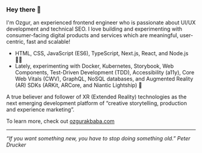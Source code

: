 ### Hey there 👋

I'm Ozgur, an experienced frontend engineer who is passionate about UI/UX development and technical SEO. 
I love building and experimenting with consumer-facing digital products and services which are meaningful, user-centric, fast and scalable!

* HTML, CSS, JavaScript (ES6), TypeScript, Next.js, React, and Node.js 👨‍💻
* Lately, experimenting with Docker, Kubernetes, Storybook, Web Components, Test-Driven Development (TDD), Accessibility (a11y), Core Web Vitals (CWV), GraphQL, NoSQL databases, and Augmented Reality (AR) SDKs (ARKit, ARCore, and Niantic Lightship) 💭

A true believer and follower of XR (Extended Reality) technologies as the next emerging development platform of “creative storytelling, production and experience marketing”.

To learn more, check out [ozgurakbaba.com](https://ozgurakbaba.com)

---

_“If you want something new, you have to stop doing something old.”
Peter Drucker_
